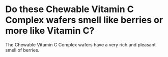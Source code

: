# Do these Chewable Vitamin C Complex wafers smell like berries or more like Vitamin C?

The Chewable Vitamin C Complex wafers have a very rich and pleasant smell of berries.
